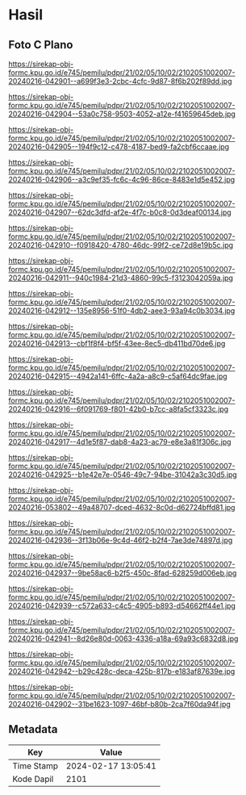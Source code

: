 # Hasil

## Foto C Plano

https://sirekap-obj-formc.kpu.go.id/e745/pemilu/pdpr/21/02/05/10/02/2102051002007-20240216-042901--a699f3e3-2cbc-4cfc-9d87-8f6b202f89dd.jpg

https://sirekap-obj-formc.kpu.go.id/e745/pemilu/pdpr/21/02/05/10/02/2102051002007-20240216-042904--53a0c758-9503-4052-a12e-f41659645deb.jpg

https://sirekap-obj-formc.kpu.go.id/e745/pemilu/pdpr/21/02/05/10/02/2102051002007-20240216-042905--194f9c12-c478-4187-bed9-fa2cbf6ccaae.jpg

https://sirekap-obj-formc.kpu.go.id/e745/pemilu/pdpr/21/02/05/10/02/2102051002007-20240216-042906--a3c9ef35-fc6c-4c96-86ce-8483e1d5e452.jpg

https://sirekap-obj-formc.kpu.go.id/e745/pemilu/pdpr/21/02/05/10/02/2102051002007-20240216-042907--62dc3dfd-af2e-4f7c-b0c8-0d3deaf00134.jpg

https://sirekap-obj-formc.kpu.go.id/e745/pemilu/pdpr/21/02/05/10/02/2102051002007-20240216-042910--f0918420-4780-46dc-99f2-ce72d8e19b5c.jpg

https://sirekap-obj-formc.kpu.go.id/e745/pemilu/pdpr/21/02/05/10/02/2102051002007-20240216-042911--940c1984-21d3-4860-99c5-f3123042059a.jpg

https://sirekap-obj-formc.kpu.go.id/e745/pemilu/pdpr/21/02/05/10/02/2102051002007-20240216-042912--135e8956-51f0-4db2-aee3-93a94c0b3034.jpg

https://sirekap-obj-formc.kpu.go.id/e745/pemilu/pdpr/21/02/05/10/02/2102051002007-20240216-042913--cbf1f8f4-bf5f-43ee-8ec5-db411bd70de6.jpg

https://sirekap-obj-formc.kpu.go.id/e745/pemilu/pdpr/21/02/05/10/02/2102051002007-20240216-042915--4942a141-6ffc-4a2a-a8c9-c5af64dc9fae.jpg

https://sirekap-obj-formc.kpu.go.id/e745/pemilu/pdpr/21/02/05/10/02/2102051002007-20240216-042916--6f091769-f801-42b0-b7cc-a8fa5cf3323c.jpg

https://sirekap-obj-formc.kpu.go.id/e745/pemilu/pdpr/21/02/05/10/02/2102051002007-20240216-042917--4d1e5f87-dab8-4a23-ac79-e8e3a81f306c.jpg

https://sirekap-obj-formc.kpu.go.id/e745/pemilu/pdpr/21/02/05/10/02/2102051002007-20240216-042925--b1e42e7e-0546-49c7-94be-31042a3c30d5.jpg

https://sirekap-obj-formc.kpu.go.id/e745/pemilu/pdpr/21/02/05/10/02/2102051002007-20240216-053802--49a48707-dced-4632-8c0d-d62724bffd81.jpg

https://sirekap-obj-formc.kpu.go.id/e745/pemilu/pdpr/21/02/05/10/02/2102051002007-20240216-042936--3f13b06e-9c4d-46f2-b2f4-7ae3de74897d.jpg

https://sirekap-obj-formc.kpu.go.id/e745/pemilu/pdpr/21/02/05/10/02/2102051002007-20240216-042937--9be58ac6-b2f5-450c-8fad-628259d006eb.jpg

https://sirekap-obj-formc.kpu.go.id/e745/pemilu/pdpr/21/02/05/10/02/2102051002007-20240216-042939--c572a633-c4c5-4905-b893-d54662ff44e1.jpg

https://sirekap-obj-formc.kpu.go.id/e745/pemilu/pdpr/21/02/05/10/02/2102051002007-20240216-042941--8d26e80d-0063-4336-a18a-69a93c6832d8.jpg

https://sirekap-obj-formc.kpu.go.id/e745/pemilu/pdpr/21/02/05/10/02/2102051002007-20240216-042942--b29c428c-deca-425b-817b-e183af87639e.jpg

https://sirekap-obj-formc.kpu.go.id/e745/pemilu/pdpr/21/02/05/10/02/2102051002007-20240216-042902--31be1623-1097-46bf-b80b-2ca7f60da94f.jpg


## Metadata

| Key        | Value               |
| ---------- | ------------------- |
| Time Stamp | 2024-02-17 13:05:41 |
| Kode Dapil | 2101                |



